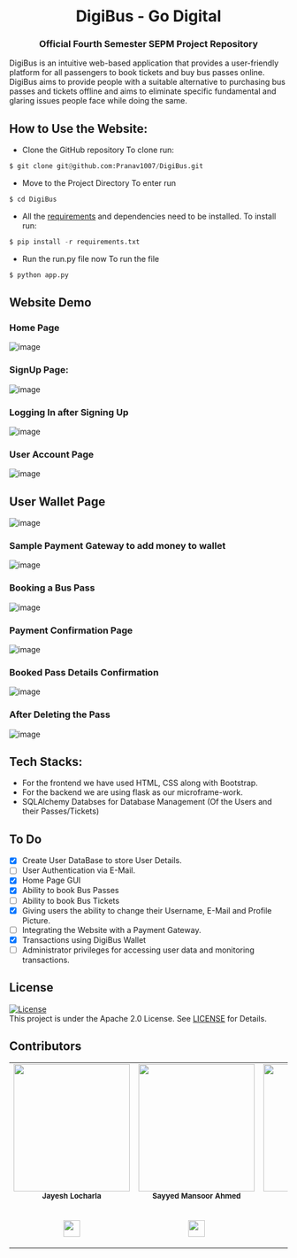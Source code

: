 <h1 align="center"> DigiBus - Go Digital </h1>
<h3 align="center"> Official Fourth Semester SEPM Project Repository </h3>
  

DigiBus is an intuitive web-based application that provides a user-friendly platform for all passengers to book tickets and buy bus passes online.
DigiBus aims to provide people with a suitable alternative to purchasing bus passes and tickets offline and aims to eliminate specific fundamental and glaring issues people face while doing the same.

## How to Use the Website:
- Clone the GitHub repository
To clone run:
```python
$ git clone git@github.com:Pranav1007/DigiBus.git
```

- Move to the Project Directory
To enter run
```python
$ cd DigiBus
```

- All the [requirements](requirements.txt) and dependencies need to be installed. 
To install run:
```python
$ pip install -r requirements.txt
```

- Run the run.py file now
To run the file
```python
$ python app.py
```

## Website Demo

### Home Page
![image](https://user-images.githubusercontent.com/70643852/116508446-07627b00-a8df-11eb-9c79-0e39811165ac.png)

### SignUp Page:
![image](https://user-images.githubusercontent.com/70643852/116508469-15180080-a8df-11eb-88a5-a2350aff65d5.png)

### Logging In after Signing Up
![image](https://user-images.githubusercontent.com/70643852/116508768-ad15ea00-a8df-11eb-8682-cb0789001519.png)

### User Account Page
![image](https://user-images.githubusercontent.com/70643852/116508574-4d1f4380-a8df-11eb-9e97-8ef59cb400ea.png)

## User Wallet Page
![image](https://user-images.githubusercontent.com/70643852/116508970-15fd6200-a8e0-11eb-967e-7dccaf831599.png)

### Sample Payment Gateway to add money to wallet
![image](https://user-images.githubusercontent.com/70643852/116509047-39281180-a8e0-11eb-9c88-c2b54dac8f71.png)

### Booking a Bus Pass
![image](https://user-images.githubusercontent.com/70643852/116509239-99b74e80-a8e0-11eb-9550-62d24a0cc3c1.png)

### Payment Confirmation Page
![image](https://user-images.githubusercontent.com/70643852/116509291-a9cf2e00-a8e0-11eb-959c-cb15ccfcdb77.png)

### Booked Pass Details Confirmation
![image](https://user-images.githubusercontent.com/70643852/116509344-bd7a9480-a8e0-11eb-8f39-88f656c18e20.png)

### After Deleting the Pass
![image](https://user-images.githubusercontent.com/70643852/116509384-cec3a100-a8e0-11eb-9423-f34db5f753c6.png)


## Tech Stacks:
* For the frontend we have used HTML, CSS along with Bootstrap.
* For the backend we are using flask as our microframe-work.
* SQLAlchemy Databses for Database Management (Of the Users and their Passes/Tickets)

## To Do

- [x] Create User DataBase to store User Details.
- [ ] User Authentication via E-Mail.
- [x] Home Page GUI
- [x] Ability to book Bus Passes
- [ ] Ability to book Bus Tickets
- [x] Giving users the ability to change their Username, E-Mail and Profile Picture.
- [ ] Integrating the Website with a Payment Gateway.
- [x] Transactions using DigiBus Wallet
- [ ] Administrator privileges for accessing user data and monitoring transactions.

## License 
[![License](https://img.shields.io/badge/License-Apache%202.0-blue.svg)](https://opensource.org/licenses/Apache-2.0)
<br/>
This project is under the Apache 2.0 License. See [LICENSE](LICENSE) for Details.

## Contributors

<table>
  <tr>
   <td align="center"><img src="https://github.com/Pranav1007/DigiBus/blob/main/Images/jayesh.png" width="210px;" height="230px;" alt=""/><br /><sub><b>Jayesh Locharla</b></sub></a><br />
  <br/>
   <p align="center">
   <a href="https://github.com/JayeshLocharla" alt="Github">
     <img src="http://www.iconninja.com/files/241/825/211/round-collaboration-social-github-code-circle-network-icon.svg" width = "30">
  </a>
  </p>
</td>
   <td align="center"><img src="https://github.com/Pranav1007/DigiBus/blob/main/Images/mansoor.png" width="210px;" height="230px;"  alt=""/><br/><sub><b>Sayyed Mansoor Ahmed</b></sub></a><br />
   <br/>
   <p align="center">
   <a href="https://github.com/Sayyed-AlMansoor" alt="Github">
     <img src="http://www.iconninja.com/files/241/825/211/round-collaboration-social-github-code-circle-network-icon.svg" width = "30">
  </a>
  </p>
</td>
   <td align="center"><img src="https://github.com/Pranav1007/DigiBus/blob/main/Images/pranav.png" width="210px"; height="230px;" alt=""/><br /><sub><b>Pranav B Kashyap</b></sub></a><br />
   <br/>
   <p align="center">
   <a href="https://github.com/Pranav1007" alt="Github">
     <img src="http://www.iconninja.com/files/241/825/211/round-collaboration-social-github-code-circle-network-icon.svg" width = "30">
  </a>
  </p>
</td>
    </tr>
    </table>
